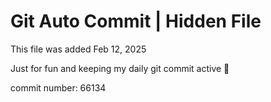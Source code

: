 # Git Auto Commit | Hidden File

This file was added Feb 12, 2025

Just for fun and keeping my daily git commit active 🤪

commit number: 66134
